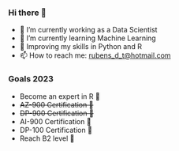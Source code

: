 ### Hi there 👋

- 🔭 I’m currently working as a Data Scientist
- 🧠 I’m currently learning Machine Learning
- 🌱 Improving my skills in Python and R
- 📫 How to reach me: rubens_d_t@hotmail.com

### Goals 2023
- Become an expert in R 🌱
- ~~AZ-900 Certification 🌱~~
- ~~DP-900 Certification 🌱~~
- AI-900 Certification 🌱
- DP-100 Certification 🌱
- Reach B2 level 💬


<!--
**RubenToroG/rubentorog** is a ✨ _special_ ✨ repository because its `README.md` (this file) appears on your GitHub profile.

Here are some ideas to get you started:

- 🔭 I’m currently working on ...
- 🌱  ...
- 👯 I’m looking to collaborate on ...
- 🤔 I’m looking for help with ...
- 💬 Ask me about ...
- 📫 How to reach me: ...
- 😄 Pronouns: ...
- ⚡ Fun fact: ...
-->
